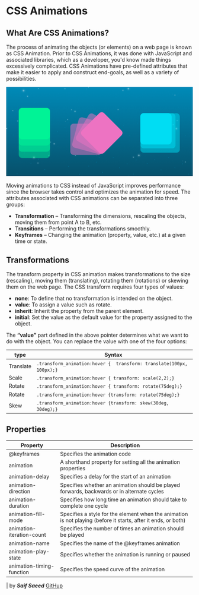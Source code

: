 # CSS Animations

## What Are CSS Animations?

The process of animating the objects (or elements) on a web page is known as CSS Animation. Prior to CSS Animations, it was done with JavaScript and associated libraries, which as a developer, you'd know made things excessively complicated. CSS Animations have pre-defined attributes that make it easier to apply and construct end-goals, as well as a variety of possibilities.

![CSS Animations](./img/animations.png)

Moving animations to CSS instead of JavaScript improves performance since the browser takes control and optimizes the animation for speed. The attributes associated with CSS animations can be separated into three groups:

- **Transformation** – Transforming the dimensions, rescaling the objects, moving them from point A to B, etc.
- T**ransitions** – Performing the transformations smoothly.
- **Keyframes** – Changing the animation (property, value, etc.) at a given time or state.

## Transformations

The transform property in CSS animation makes transformations to the size (rescaling), moving them (translating), rotating them (rotations) or skewing them on the web page. The CSS transform requires four types of values:

- **none**: To define that no transformation is intended on the object.
- **value**: To assign a value such as rotate.
- **inherit**: Inherit the property from the parent element.
- **initial**: Set the value as the default value for the property assigned to the object.

The **“value”** part defined in the above pointer determines what we want to do with the object.
You can replace the value with one of the four options:

type | Syntax
-----|-------|
Translate|`.transform_animation:hover {  transform: translate(100px, 100px);}`|
Scale |`.transform_animation:hover { transform: scale(2,2);}`
Rotate| `.transform_animation:hover { transform: rotate(75deg);}`
Rotate |`.transform_animation:hover {transform: rotate(75deg);}`
Skew |`.transform_animation:hover {transform: skew(30deg, 30deg);}`

## Properties

Property| Description
--------|--------
@keyframes| Specifies the animation code
animation| A shorthand property for setting all the animation properties
animation-delay |Specifies a delay for the start of an animation
animation-direction |Specifies whether an animation should be played forwards, backwards or in alternate cycles
animation-duration| Specifies how long time an animation should take to complete one cycle
animation-fill-mode| Specifies a style for the element when the animation is not playing (before it starts, after it ends, or both)
animation-iteration-count |Specifies the number of times an animation should be played
animation-name |Specifies the name of the @keyframes animation
animation-play-state |Specifies whether the animation is running or paused
animation-timing-function |Specifies the speed curve of the animation
|
by ***Saif Saeed***  [GitHup](https://github.com/Saif-K-Saeed)
